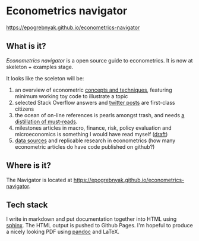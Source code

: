 # Econometrics navigator

<https://epogrebnyak.github.io/econometrics-navigator>

## What is it?

*Econometrics navigator* is a open source guide to econometrics.
It is now at skeleton + examples stage.   

It looks like the sceleton will be:

1. an overview of econometric [concepts and techniques](source/themes/index.rst), featuring minimum working toy code to illustrate a topic   
2. selected Stack Overflow answers and [twitter posts](source/twitter.md) are first-class citizens
3. the ocean of on-line references is pearls amongst trash,
   and needs [a distillation of must-reads](source/references.md).
4. milestones articles in macro, finance, risk, policy evaluation and microeconomics is something I would have read myself ([draft](source/applications.md))
5. [data sources](source/data.md) and replicable research in econometrics (how many econometric articles do have code published on github?)

## Where is it?

The Navigator is located at <https://epogrebnyak.github.io/econometrics-navigator>.

## Tech stack

I write in markdown and put documentation together into HTML using [sphinx](http://www.sphinx-doc.org/en/master/). 
The HTML output is pushed to Github Pages. I'm hopeful to produce a nicely looking PDF using [pandoc](https://pandoc.org/) 
and LaTeX.
